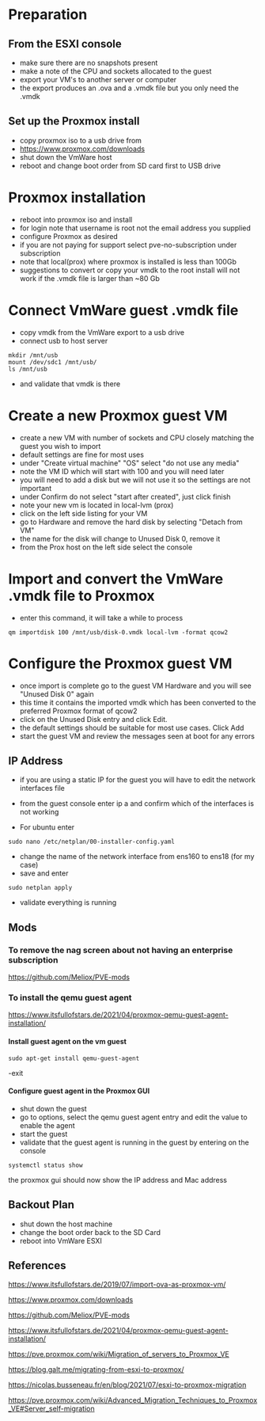 # Preparation

## From the ESXI console
- make sure there are no snapshots present
- make a note of the CPU and sockets allocated to the guest
- export your VM's to another server or computer
- the export produces an .ova and a .vmdk file but you only need the .vmdk

## Set up the Proxmox install
- copy proxmox iso to a usb drive from  
- https://www.proxmox.com/downloads
- shut down the VmWare host
- reboot and change boot order from SD card first to USB drive

# Proxmox installation
- reboot into proxmox iso and install
- for login note that username is root not the email address you supplied
- configure Proxmox as desired
- if you are not paying for support select pve-no-subscription under subscription
- note that local(prox) where proxmox is installed is less than 100Gb
- suggestions to convert or copy your vmdk to the root install will not work if the .vmdk file is larger than ~80 Gb

# Connect VmWare guest .vmdk file
- copy vmdk from the VmWare export to a usb drive
- connect usb to host server
```
mkdir /mnt/usb
mount /dev/sdc1 /mnt/usb/
ls /mnt/usb
```
- and validate that vmdk is there

# Create a new Proxmox guest VM
- create a new VM with number of sockets and CPU closely matching the guest you wish to import
- default settings are fine for most uses
- under "Create virtual machine" "OS" select "do not use any media"
- note the VM ID which will start with 100 and you will need later
- you will need to add a disk but we will not use it so the settings are not important
- under Confirm do not select "start after created", just click finish
- note your new vm is located in local-lvm (prox)
- click on the left side listing for your VM
- go to Hardware and remove the hard disk by selecting "Detach from VM"
- the name for the disk will change to Unused Disk 0, remove it
- from the Prox host on the left side select the console

# Import and convert the VmWare .vmdk file to Proxmox
- enter this command, it will take a while to process
```
qm importdisk 100 /mnt/usb/disk-0.vmdk local-lvm -format qcow2
```

# Configure the Proxmox guest VM
- once import is complete go to the guest VM Hardware and you will see "Unused Disk 0" again 
- this time it contains the imported vmdk which has been converted to the preferred Proxmox format of qcow2
- click on the Unused Disk entry and click Edit.
- the default settings should be suitable for most use cases.  Click Add
- start the guest VM and review the messages seen at boot for any errors

## IP Address
- if you are using a static IP for the guest you will have to edit the network interfaces file
- from the guest console enter ip a and confirm which of the interfaces is not working

- For ubuntu enter
```
sudo nano /etc/netplan/00-installer-config.yaml
```
- change the name of the network interface from ens160 to ens18  (for my case)
- save and enter
```
sudo netplan apply
```
- validate everything is running

## Mods

### To remove the nag screen about not having an enterprise subscription
https://github.com/Meliox/PVE-mods

### To install the qemu guest agent
https://www.itsfullofstars.de/2021/04/proxmox-qemu-guest-agent-installation/
#### Install guest agent on the vm guest
```
sudo apt-get install qemu-guest-agent
```
-exit

#### Configure guest agent in the Proxmox GUI
- shut down the guest
- go to options, select the qemu guest agent entry and edit the value to enable the agent
- start the guest
- validate that the guest agent is running in the guest by entering on the console
```
systemctl status show
```
the proxmox gui should now show the IP address and Mac address


## Backout Plan
- shut down the host machine
- change the boot order back to the SD Card
- reboot into VmWare ESXI
  
## References

https://www.itsfullofstars.de/2019/07/import-ova-as-proxmox-vm/
 
https://www.proxmox.com/downloads

https://github.com/Meliox/PVE-mods

https://www.itsfullofstars.de/2021/04/proxmox-qemu-guest-agent-installation/

https://pve.proxmox.com/wiki/Migration_of_servers_to_Proxmox_VE

https://blog.galt.me/migrating-from-esxi-to-proxmox/

https://nicolas.busseneau.fr/en/blog/2021/07/esxi-to-proxmox-migration

https://pve.proxmox.com/wiki/Advanced_Migration_Techniques_to_Proxmox_VE#Server_self-migration
